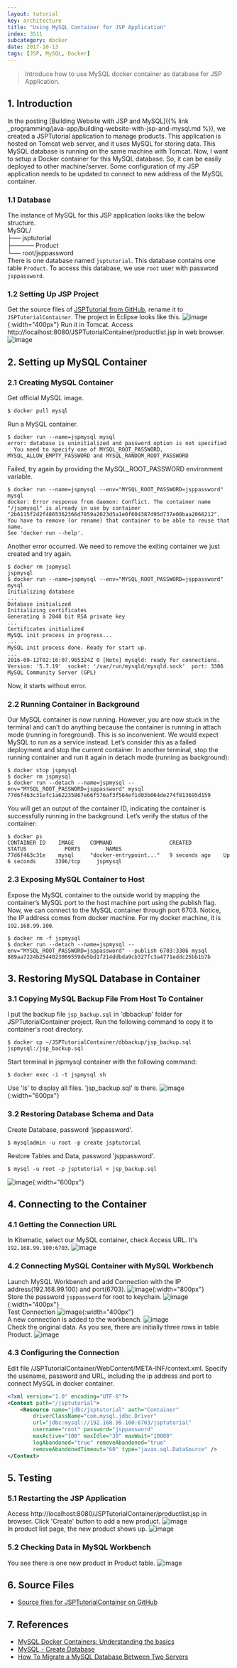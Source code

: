 ```yaml
---
layout: tutorial
key: architecture
title: "Using MySQL Container for JSP Application"
index: 3511
subcategory: docker
date: 2017-10-13
tags: [JSP, MySQL, Docker]
---
```


> Introduce how to use MySQL docker container as database for JSP Application.

## 1. Introduction
In the posting [Building Website with JSP and MySQL]({% link _programming/java-app/building-website-with-jsp-and-mysql.md %}), we created a JSPTutorial application to manage products. This application is hosted on Tomcat web server, and it uses MySQL for storing data. This MySQL database is running on the same machine with Tomcat. Now, I want to setup a Docker container for this MySQL database. So, it can be easily deployed to other machine/server. Some configuration of my JSP application needs to be updated to connect to new address of the MySQL container.

### 1.1 Database
The instance of MySQL for this JSP application looks like the below structure.  
MySQL/  
├── jsptutorial  
├───── Product    
└── root/jsppassword  
There is one database named `jsptutorial`. This database contains one table `Product`. To access this database, we use `root` user with password `jsppassword`.

### 1.2 Setting Up JSP Project
Get the source files of [JSPTutorial from GitHub](https://github.com/jojozhuang/Tutorials/tree/master/JSPTutorial), rename it to `JSPTutorialContainer`.
The project in Eclipse looks like this.
![image](/assets/images/devops/3111/project.png){:width="400px"}
Run it in Tomcat. Access http://localhost:8080/JSPTutorialContainer/productlist.jsp in web browser.
![image](/assets/images/devops/3111/productlist.png)

## 2. Setting up MySQL Container
### 2.1 Creating MySQL Container
Get official MySQL image.
```raw
$ docker pull mysql
```

Run a MySQL container.
```raw
$ docker run --name=jspmysql mysql
error: database is uninitialized and password option is not specified
  You need to specify one of MYSQL_ROOT_PASSWORD, MYSQL_ALLOW_EMPTY_PASSWORD and MYSQL_RANDOM_ROOT_PASSWORD
```
Failed, try again by providing the MySQL_ROOT_PASSWORD environment variable.
```raw
$ docker run --name=jspmysql --env="MYSQL_ROOT_PASSWORD=jsppassword" mysql
docker: Error response from daemon: Conflict. The container name "/jspmysql" is already in use by container "2b6115f2d2f4865362366d7859a2023d5a1e0f604387d95d737e00baa2066212". You have to remove (or rename) that container to be able to reuse that name.
See 'docker run --help'.
```
Another error occurred. We need to remove the exiting container we just created and try again.
```raw
$ docker rm jspmysql
jspmysql
$ docker run --name=jspmysql --env="MYSQL_ROOT_PASSWORD=jsppassword" mysql
Initializing database
...
Database initialized
Initializing certificates
Generating a 2048 bit RSA private key
...
Certificates initialized
MySQL init process in progress...
...
MySQL init process done. Ready for start up.
...
2016-09-12T02:16:07.965324Z 0 [Note] mysqld: ready for connections.
Version: '5.7.19'  socket: '/var/run/mysqld/mysqld.sock'  port: 3306  MySQL Community Server (GPL)
```
Now, it starts without error.

### 2.2 Running Container in Background
Our MySQL container is now running. However, you are now stuck in the terminal and can’t do anything because the container is running in attach mode (running in foreground). This is so inconvenient. We would expect MySQL to run as a service instead. Let’s consider this as a failed deployment and stop the current container. In another terminal, stop the running container and run it again in detach mode (running as background):
```raw
$ docker stop jspmysql
$ docker rm jspmysql
$ docker run --detach --name=jspmysql --env="MYSQL_ROOT_PASSWORD=jsppassword" mysql
77d6f463c31efc1a62235867e66f576af3f564ef1d03b064de274f813695d159
```
You will get an output of the container ID, indicating the container is successfully running in the background. Let’s verify the status of the container:
```raw
$ docker ps
CONTAINER ID    IMAGE     COMMAND                  CREATED          STATUS            PORTS        NAMES
77d6f463c31e    mysql     "docker-entrypoint..."   9 seconds ago    Up 6 seconds      3306/tcp     jspmysql
```

### 2.3 Exposing MySQL Container to Host
Expose the MySQL container to the outside world by mapping the container’s MySQL port to the host machine port using the publish flag. Now, we can connect to the MySQL container through port 6703. Notice, the IP address comes from docker machine. For my docker machine, it is `192.168.99.100`.
```raw
$ docker rm -f jspmysql
$ docker run --detach --name=jspmysql --env="MYSQL_ROOT_PASSWORD=jsppassword" --publish 6703:3306 mysql
889aa7224b2544023069559de5bd1f214ddbda9cb327fc3a4771eddc25bb1b7b
```

## 3. Restoring MySQL Database in Container
### 3.1 Copying MySQL Backup File From Host To Container
I put the backup file `jsp_backup.sql` in 'dbbackup' folder for JSPTutorialContainer project. Run the following command to copy it to container's root directory.
```raw
$ docker cp ~/JSPTutorialContainer/dbbackup/jsp_backup.sql jspmysql:/jsp_backup.sql
```
Start terminal in jspmysql container with the following command:
```raw
$ docker exec -i -t jspmysql sh
```
Use 'ls' to display all files. 'jsp_backup.sql' is there.
![image](/assets/images/devops/3111/sqlfile.png){:width="600px"}  

### 3.2 Restoring Database Schema and Data
Create Database, password 'jsppassword'.
```raw
$ mysqladmin -u root -p create jsptutorial
```
Restore Tables and Data, password 'jsppassword'.
```raw
$ mysql -u root -p jsptutorial < jsp_backup.sql
```
![image](/assets/images/devops/3111/restoredb.png){:width="600px"}  

## 4. Connecting to the Container
### 4.1 Getting the Connection URL
In Kitematic, select our MySQL container, check Access URL. It's `192.168.99.100:6703`.
![image](/assets/images/devops/3111/accessurl.png)  

### 4.2 Connecting MySQL Container with MySQL Workbench
Launch MySQL Workbench and add Connection with the IP address(192.168.99.100) and port(6703).
![image](/assets/images/devops/3111/newconnection.png){:width="800px"}  
Store the password `jsppassword` for root to keychain.
![image](/assets/images/devops/3111/benchpassword.png){:width="400px"}  
Test Connection
![image](/assets/images/devops/3111/testconnection.png){:width="400px"}  
A new connection is added to the workbench.
![image](/assets/images/devops/3111/workbench.png)  
Check the original data. As you see, there are initially three rows in table Product.
![image](/assets/images/devops/3111/original.png)  

### 4.3 Configuring the Connection
Edit file /JSPTutorialContainer/WebContent/META-INF/context.xml. Specify the usename, password and URL, including the ip address and port to connect MySQL in docker container.
```xml
<?xml version="1.0" encoding="UTF-8"?>
<Context path="/jsptutorial">
    <Resource name="jdbc/jsptutorial" auth="Container"
        driverClassName="com.mysql.jdbc.Driver"
        url="jdbc:mysql://192.168.99.100:6703/jsptutorial"
        username="root" password="jsppassword"
        maxActive="100" maxIdle="30" maxWait="10000"
        logAbandoned="true" removeAbandoned="true"
        removeAbandonedTimeout="60" type="javax.sql.DataSource" />
</Context>
```

## 5. Testing
### 5.1 Restarting the JSP Application
Access http://localhost:8080/JSPTutorialContainer/productlist.jsp in browser. Click 'Create' button to add a new product.
![image](/assets/images/devops/3111/addproduct.png)  
In product list page, the new product shows up.
![image](/assets/images/devops/3111/productlist2.png)  
### 5.2 Checking Data in MySQL Workbench
You see there is one new product in Product table.
![image](/assets/images/devops/3111/after.png)  

## 6. Source Files
* [Source files for JSPTutorialContainer on GitHub](https://github.com/jojozhuang/Tutorials/tree/master/JSPTutorialContainer)

## 7. References
* [MySQL Docker Containers: Understanding the basics](https://severalnines.com/blog/MySQL-docker-containers-understanding-basics)
* [MySQL - Create Database](https://www.tutorialspoint.com/MySQL/MySQL-create-database.htm)
* [How To Migrate a MySQL Database Between Two Servers](https://www.digitalocean.com/community/tutorials/how-to-migrate-a-MySQL-database-between-two-servers)
